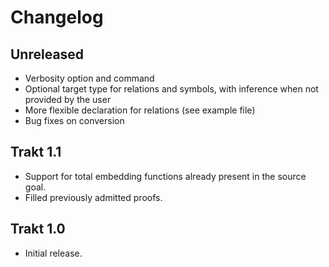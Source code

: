 # Changelog

## Unreleased

- Verbosity option and command
- Optional target type for relations and symbols, with inference when not provided by the user
- More flexible declaration for relations (see example file)
- Bug fixes on conversion

## Trakt 1.1

- Support for total embedding functions already present in the source goal.
- Filled previously admitted proofs.

## Trakt 1.0

- Initial release.